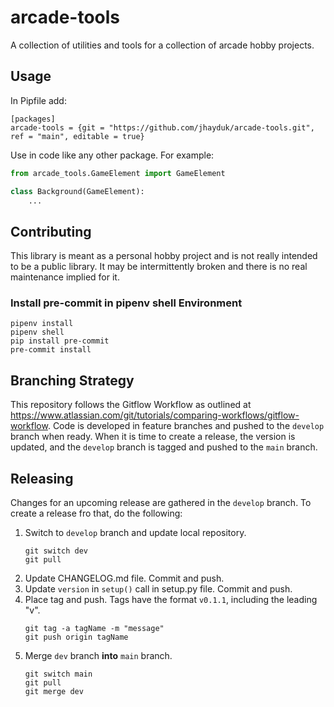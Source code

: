 # arcade-tools

A collection of utilities and tools for a collection of arcade hobby projects.

## Usage

In Pipfile add:

```
[packages]
arcade-tools = {git = "https://github.com/jhayduk/arcade-tools.git", ref = "main", editable = true}
```

Use in code like any other package. For example:

```python
from arcade_tools.GameElement import GameElement

class Background(GameElement):
    ...
```

## Contributing

This library is meant as a personal hobby project and is not really intended to be a public library. It may be intermittently broken and there is no real maintenance implied for it.

### Install pre-commit in pipenv shell Environment

```commandline
pipenv install
pipenv shell
pip install pre-commit
pre-commit install
```

## Branching Strategy

This repository follows the Gitflow Workflow as outlined at https://www.atlassian.com/git/tutorials/comparing-workflows/gitflow-workflow. Code is developed in feature branches and pushed to the `develop` branch when ready. When it is time to create a release, the version is updated, and the `develop` branch is tagged and pushed to the `main` branch.

## Releasing

Changes for an upcoming release are gathered in the `develop` branch. To create a release fro that, do the following:

1. Switch to `develop` branch and update local repository.
    ```commandline
    git switch dev
    git pull
    ```
2. Update CHANGELOG.md file. Commit and push.
3. Update `version` in `setup()` call in setup.py file. Commit and push.
4. Place tag and push. Tags have the format `v0.1.1`, including the leading "v".
    ```commandline
    git tag -a tagName -m "message"
    git push origin tagName
    ```
5. Merge `dev` branch **into** `main` branch.
    ```commandline
    git switch main
    git pull
    git merge dev
    ```
